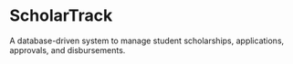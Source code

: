 # ScholarTrack
A database-driven system to manage student scholarships, applications, approvals, and disbursements.
